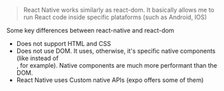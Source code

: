 > React Native works similarly as react-dom. It basically allows me to run React code inside specific plataforms (such as Android, IOS)

Some key differences between react-native and react-dom
* Does not support HTML and CSS
* Does not use DOM. It uses, otherwise, it's specific native components (like <View /> instead of <div />, for example). Native components are much more performant than the DOM.
* React Native uses Custom native APIs (expo offers some of them)